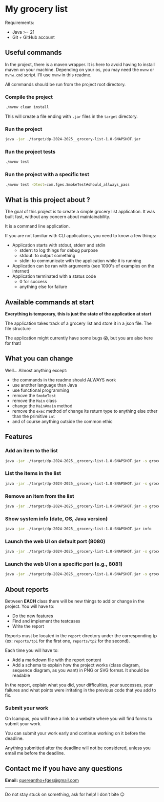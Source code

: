 # My grocery list

Requirements:

- Java >= 21
- Git + GitHub account

## Useful commands

In the project, there is a maven wrapper. It is here to avoid having to install maven on your machine.
Depending on your os, you may need the `mvnw` or `mvnw.cmd` script. I'll use `mvnw` in this readme.

All commands should be run from the project root directory.

### Compile the project

```bash
./mvnw clean install
```

This will create a file ending with `.jar` files in the `target` directory.

### Run the project

```bash
java -jar ./target/dp-2024-2025__grocery-list-1.0-SNAPSHOT.jar
```

### Run the project tests

```bash
./mvnw test
```

### Run the project with a specific test

```bash
./mvnw test -Dtest=com.fges.SmokeTest#should_allways_pass
```

## What is this project about ?

The goal of this project is to create a simple grocery list application.
It was built fast, without any concern about maintainability.

It is a command line application.

If you are not familiar with CLI applications, you need to know a few things:

- Application starts with stdout, stderr and stdin
  - stderr: to log things for debug purpose
  - stdout: to output something
  - stdin: to communicate with the application while it is running
- Application can be ran with arguments (see 1000's of examples on the internet)
- Application terminated with a status code
  - 0 for success
  - anything else for failure

## Available commands at start

**Everything is temporary, this is just the state of the application at start**

The application takes track of a grocery list and store it in a json file.
The file structure

The application might currently have some bugs 😱, but you are also here for that!

## What you can change

Well... Almost anything except:

- the commands in the readme should ALWAYS work
- use another language than Java
- use functional programming
- remove the `SmokeTest`
- remove the `Main` class
- change the `Main#main` method
- remove the `exec` method of change its return type to anything else other than the primitive `int`
- and of course anything outside the common ethic

## Features

### Add an item to the list

```bash
java -jar ./target/dp-2024-2025__grocery-list-1.0-SNAPSHOT.jar -s groceries.json add "Milk" 10
```

### List the items in the list

```bash
java -jar ./target/dp-2024-2025__grocery-list-1.0-SNAPSHOT.jar -s groceries.json list
```

### Remove an item from the list

```bash
java -jar ./target/dp-2024-2025__grocery-list-1.0-SNAPSHOT.jar -s groceries.json remove "Milk"
```

### Show system info (date, OS, Java version)

```bash
java -jar ./target/dp-2024-2025__grocery-list-1.0-SNAPSHOT.jar info
```

### Launch the web UI on default port (8080)

```bash
java -jar ./target/dp-2024-2025__grocery-list-1.0-SNAPSHOT.jar -s groceries.json web
```

### Launch the web UI on a specific port (e.g., 8081)

```bash
java -jar ./target/dp-2024-2025__grocery-list-1.0-SNAPSHOT.jar -s groceries.json web 8081
```

## About reports

Between **EACH** class there will be new things to add or change in the project.
You will have to:

- Do the new features
- Find and implement the testcases
- Write the report

Reports must be located in the `report` directory under the corresponding tp (ex: `reports/tp1` for the first one,
`reports/tp2` for the second).

Each time you will have to:

- Add a markdown file with the report content
- Add a schema to explain how the project works (class diagram, sequence diagram, as you want) in PNG or SVG format. It
  should be readable

In the report, explain what you did, your difficulties, your successes, your failures and what points were irritating in
the previous code that you add to fix.

### Submit your work

On Icampus, you will have a link to a website where you will find forms to submit your work.

You can submit your work early and continue working on it before the deadline.

Anything submitted after the deadline will not be considered, unless you email me before the deadline.

## Contact me if you have any questions

**Email:** <quereantho+fges@gmail.com>

---
Do not stay stuck on something, ask for help! I don't bite 😉
